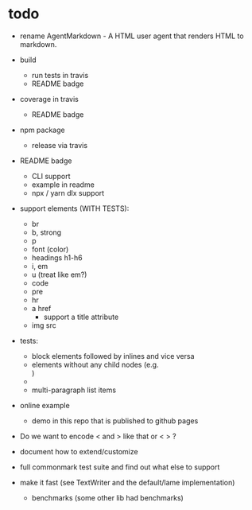 # todo

- rename AgentMarkdown - A HTML user agent that renders HTML to markdown.
- build
  - run tests in travis
  - README badge
- coverage in travis
  - README badge
- npm package
  - release via travis
- README badge
  - CLI support
  - example in readme
  - npx / yarn dlx support

- support elements (WITH TESTS):
  - br
  + b, strong
  - p
  - font (color)
  + headings h1-h6
  + i, em
  + u (treat like em?)
  - code
  - pre
  - hr
  - a href
    - support a title attribute
  - img src
- tests:
  + block elements followed by inlines and vice versa
  - elements without any child nodes (e.g. <div></div>)
  - <div><br></div>
  - multi-paragraph list items

- online example
  - demo in this repo that is published to github pages

- Do we want to encode &lt; and &gt; like that or \< \> ?
- document how to extend/customize
- full commonmark test suite and find out what else to support
- make it fast (see TextWriter and the default/lame implementation)
  - benchmarks (some other lib had benchmarks)
